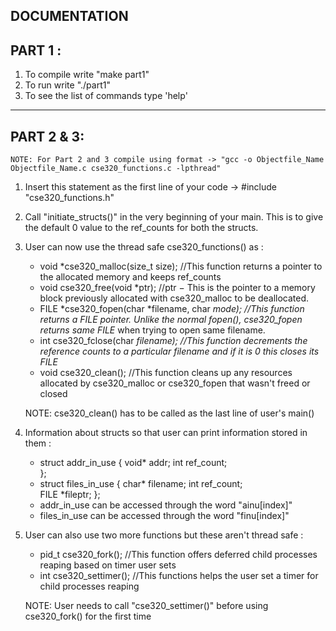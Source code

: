 
DOCUMENTATION
--------
PART 1 : 
--------

1. To compile write "make part1"
2. To run write "./part1"
3. To see the list of commands type 'help'

-----------
PART 2 & 3: 
-----------
	NOTE: For Part 2 and 3 compile using format -> "gcc -o Objectfile_Name Objectfile_Name.c cse320_functions.c -lpthread"

1. Insert this statement as the first line of your code -> #include "cse320_functions.h" 
2. Call "initiate_structs()" in the very beginning of your main. This is to give the default 0 value to the ref_counts for both the structs.
3. User can now use the thread safe cse320_functions() as :

	- void *cse320_malloc(size_t size);       		 				//This function returns a pointer to the allocated memory and keeps ref_counts
	- void cse320_free(void *ptr);									//ptr − This is the pointer to a memory block previously allocated with cse320_malloc to be deallocated. 																
	- FILE *cse320_fopen(char *filename, char *mode);				//This function returns a FILE pointer. Unlike the normal fopen(), cse320_fopen returns same FILE* when trying to open same filename.
	- int cse320_fclose(char *filename);							//This function decrements the reference counts to a particular filename and if it is 0 this closes its FILE*
	- void cse320_clean();											//This function cleans up any resources allocated by cse320_malloc or cse320_fopen that wasn't freed or closed 
	
	NOTE: cse320_clean() has to be called as the last line of user's main()

4. Information about structs so that user can print information stored in them :
	- struct addr_in_use
	  {
		  void* addr;
		  int ref_count; 													
	  };       
	- struct files_in_use
	  {
		  char* filename;
		  int ref_count; 												
		  FILE *fileptr;
	  };      
	- addr_in_use can be accessed through the word "ainu[index]"
	- files_in_use can be accessed through the word "finu[index]"
5. User can also use two more functions but these aren't thread safe :

	- pid_t cse320_fork();										//This function offers deferred child processes reaping based on timer user sets
	- int cse320_settimer();									//This functions helps the user set a timer for child processes reaping
	
	NOTE: User needs to call "cse320_settimer()" before using cse320_fork() for the first time	

